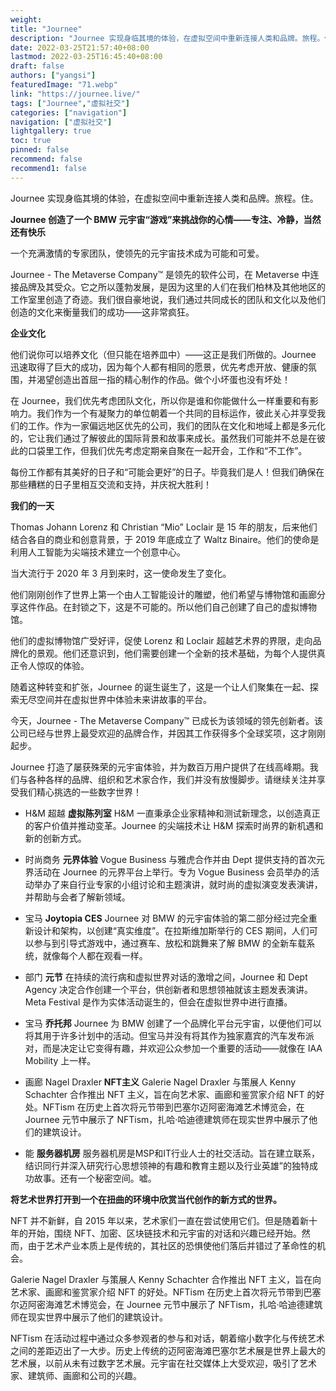```yaml
---
weight: 
title: "Journee"
description: "Journee 实现身临其境的体验，在虚拟空间中重新连接人类和品牌。旅程。住。"
date: 2022-03-25T21:57:40+08:00
lastmod: 2022-03-25T16:45:40+08:00
draft: false
authors: ["yangsi"]
featuredImage: "71.webp"
link: "https://journee.live/"
tags: ["Journee","虚拟社交"]
categories: ["navigation"]
navigation: ["虚拟社交"]
lightgallery: true
toc: true
pinned: false
recommend: false
recommend1: false
---
```


Journee 实现身临其境的体验，在虚拟空间中重新连接人类和品牌。旅程。住。

**Journee 创造了一个 BMW 元宇宙“游戏”来挑战你的心情——专注、冷静，当然还有快乐**

一个充满激情的专家团队，使领先的元宇宙技术成为可能和可爱。

Journee - The Metaverse Company™ 是领先的软件公司，在 Metaverse 中连接品牌及其受众。它之所以蓬勃发展，是因为这里的人们在我们柏林及其他地区的工作室里创造了奇迹。我们很自豪地说，我们通过共同成长的团队和文化以及他们创造的文化来衡量我们的成功——这非常疯狂。

**企业文化**

他们说你可以培养文化（但只能在培养皿中）——这正是我们所做的。Journee 迅速取得了巨大的成功，因为每个人都有相同的愿景，优先考虑开放、健康的氛围，并渴望创造出首屈一指的精心制作的作品。做个小坏蛋也没有坏处！

在 Journee，我们优先考虑团队文化，所以你是谁和你能做什么一样重要和有影响力。我们作为一个有凝聚力的单位朝着一个共同的目标运作，彼此关心并享受我们的工作。作为一家偏远地区优先的公司，我们的团队在文化和地域上都是多元化的，它让我们通过了解彼此的国际背景和故事来成长。虽然我们可能并不总是在彼此的口袋里工作，但我们优先考虑定期亲自聚在一起开会，工作和“不工作”。

每份工作都有其美好的日子和“可能会更好”的日子。毕竟我们是人！但我们确保在那些糟糕的日子里相互交流和支持，并庆祝大胜利！

**我们的一天**

Thomas Johann Lorenz 和 Christian “Mio” Loclair 是 15 年的朋友，后来他们结合各自的商业和创意背景，于 2019 年底成立了 Waltz Binaire。他们的使命是利用人工智能为尖端技术建立一个创意中心。

当大流行于 2020 年 3 月到来时，这一使命发生了变化。

他们刚刚创作了世界上第一个由人工智能设计的雕塑，他们希望与博物馆和画廊分享这件作品。在封锁之下，这是不可能的。所以他们自己创建了自己的虚拟博物馆。

他们的虚拟博物馆广受好评，促使 Lorenz 和 Loclair 超越艺术界的界限，走向品牌化的景观。他们还意识到，他们需要创建一个全新的技术基础，为每个人提供真正令人惊叹的体验。

随着这种转变和扩张，Journee 的诞生诞生了，这是一个让人们聚集在一起、探索无尽空间并在虚拟世界中体验未来讲故事的平台。

今天，Journee - The Metaverse Company™ 已成长为该领域的领先创新者。该公司已经与世界上最受欢迎的品牌合作，并因其工作获得多个全球奖项，这才刚刚起步。

Journee 打造了屡获殊荣的元宇宙体验，并为数百万用户提供了在线高峰期。我们与各种各样的品牌、组织和艺术家合作，我们并没有放慢脚步。请继续关注并享受我们精心挑选的一些数字世界！

- H&M 超越
**虚拟陈列室**
H&M 一直秉承企业家精神和测试新理念，以创造真正的客户价值并推动变革。Journee 的尖端技术让 H&M 探索时尚界的新机遇和新的创新方式。

- 时尚商务
**元界体验**
Vogue Business 与雅虎合作并由 Dept 提供支持的首次元界活动在 Journee 的元界平台上举行。专为 Vogue Business 会员举办的活动举办了来自行业专家的小组讨论和主题演讲，就时尚的虚拟演变发表演讲，并帮助与会者了解新领域。

- 宝马
**Joytopia CES**
Journee 对 BMW 的元宇宙体验的第二部分经过完全重新设计和架构，以创建“真实维度”。在拉斯维加斯举行的 CES 期间，人们可以参与到引导式游戏中，通过赛车、放松和跳舞来了解 BMW 的全新车载系统，就像每个人都在观看一样。

- 部门
**元节**
在持续的流行病和虚拟世界对话的激增之间，Journee 和 Dept Agency 决定合作创建一个平台，供创新者和思想领袖就该主题发表演讲。Meta Festival 是作为实体活动诞生的，但会在虚拟世界中进行直播。

- 宝马
**乔托邦**
Journee 为 BMW 创建了一个品牌化平台元宇宙，以便他们可以将其用于许多计划中的活动。但宝马并没有将其作为独家嘉宾的汽车发布派对，而是决定让它变得有趣，并欢迎公众参加一个重要的活动——就像在 IAA Mobility 上一样。

- 画廊 Nagel Draxler
**NFT主义**
Galerie Nagel Draxler 与策展人 Kenny Schachter 合作推出 NFT 主义，旨在向艺术家、画廊和鉴赏家介绍 NFT 的好处。NFTism 在历史上首次将元节带到巴塞尔迈阿密海滩艺术博览会，在 Journee 元节中展示了 NFTism，扎哈·哈迪德建筑师在现实世界中展示了他们的建筑设计。

- 能
**服务器机房**
服务器机房是MSP和IT行业人士的社交活动。旨在建立联系，结识同行并深入研究行心思想领神的有趣和教育主题以及行业英雄”的独特成功故事。还有一个秘密空间。嘘。

**将艺术世界打开到一个在扭曲的环境中欣赏当代创作的新方式的世界。**

NFT 并不新鲜，自 2015 年以来，艺术家们一直在尝试使用它们。但是随着新十年的开始，围绕 NFT、加密、区块链技术和元宇宙的对话和兴趣已经开始。然而，由于艺术产业本质上是传统的，其社区的恐惧使他们落后并错过了革命性的机会。

Galerie Nagel Draxler 与策展人 Kenny Schachter 合作推出 NFT 主义，旨在向艺术家、画廊和鉴赏家介绍 NFT 的好处。NFTism 在历史上首次将元节带到巴塞尔迈阿密海滩艺术博览会，在 Journee 元节中展示了 NFTism，扎哈·哈迪德建筑师在现实世界中展示了他们的建筑设计。

NFTism 在活动过程中通过众多参观者的参与和对话，朝着缩小数字化与传统艺术之间的差距迈出了一大步。历史上传统的迈阿密海滩巴塞尔艺术展是世界上最大的艺术展，以前从未有过数字艺术展。元宇宙在社交媒体上大受欢迎，吸引了艺术家、建筑师、画廊和公司的兴趣。